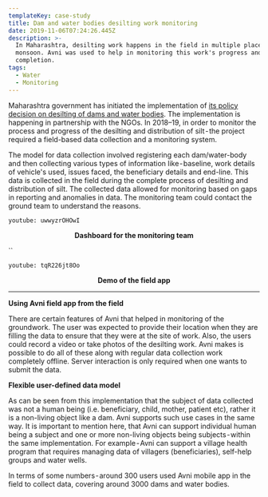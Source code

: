 ```yaml
---
templateKey: case-study
title: Dam and water bodies desilting work monitoring
date: 2019-11-06T07:24:26.445Z
description: >-
  In Maharashtra, desilting work happens in the field in multiple places before
  monsoon. Avni was used to help in monitoring this work's progress and
  completion.
tags:
  - Water
  - Monitoring
---
```

Maharashtra government has initiated the implementation of <a href="https://www.thehindubusinessline.com/news/national/maharashtra-to-desilt-dams-water-bodies/article9691614.ece" target="_blank">its policy decision on desilting of dams and water bodies</a>. The implementation is happening in partnership with the NGOs. In 2018–19, in order to monitor the process and progress of the desilting and distribution of silt - the project required a field-based data collection and a monitoring system.

The model for data collection involved registering each dam/water-body and then collecting various types of information like - baseline, work details of vehicle's used, issues faced, the beneficiary details and end-line. This data is collected in the field during the complete process of desilting and distribution of silt. The collected data allowed for monitoring based on gaps in reporting and anomalies in data. The monitoring team could contact the ground team to understand the reasons.



`youtube: uwwyzrOHOwI`

<p align="center"><b>Dashboard for the monitoring team</b></p>

``

`youtube: tqR226jt8Oo`

<p align="center"><b>Demo of the field app</b></p>



- - -

**Using Avni field app from the field**

There are certain features of Avni that helped in monitoring of the groundwork. The user was expected to provide their location when they are filling the data to ensure that they were at the site of work. Also, the users could record a video or take photos of the desilting work. Avni makes is possible to do all of these along with regular data collection work completely offline. Server interaction is only required when one wants to submit the data.

**Flexible user-defined data model**

As can be seen from this implementation that the subject of data collected was not a human being (i.e. beneficiary, child, mother, patient etc), rather it is a non-living object like a dam. Avni supports such use cases in the same way. It is important to mention here, that Avni can support individual human being a subject and one or more non-living objects being subjects - within the same implementation. For example - Avni can support a village health program that requires managing data of villagers (beneficiaries), self-help groups and water wells.

In terms of some numbers - around 300 users used Avni mobile app in the field to collect data, covering around 3000 dams and water bodies.
